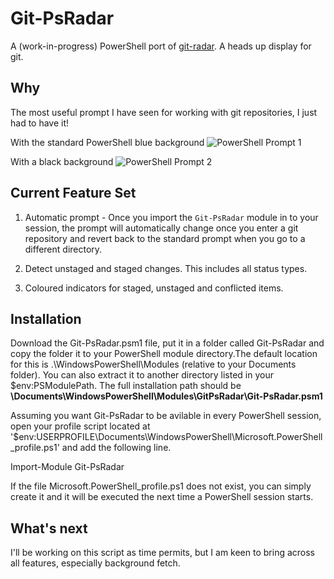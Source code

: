 # Git-PsRadar

A (work-in-progress) PowerShell port of [git-radar](/michaeldfallen/git-radar). A heads up display for git.

## Why

The most useful prompt I have seen for working with git repositories, I just had to have it!

With the standard PowerShell blue background
![PowerShell Prompt 1](https://github.com/vincpa/git-psradar/raw/master/images/basic-usage.jpg)

With a black background
![PowerShell Prompt 2](https://github.com/vincpa/git-psradar/raw/master/images/basic-usage-blackbackground.jpg)

## Current Feature Set

1. Automatic prompt - Once you import the `Git-PsRadar` module in to your session, the prompt will automatically change once you enter a git repository and revert back to the standard prompt when you go to a different directory.

2. Detect unstaged and staged changes. This includes all status types.

3. Coloured indicators for staged, unstaged and conflicted items.

## Installation

Download the Git-PsRadar.psm1 file, put it in a folder called Git-PsRadar and copy the folder it to your PowerShell module directory.The default location for this is .\WindowsPowerShell\Modules (relative to your Documents folder). You can also extract it to another directory listed in your $env:PSModulePath. The full installation path should be **\Documents\WindowsPowerShell\Modules\GitPsRadar\Git-PsRadar.psm1**

Assuming you want Git-PsRadar to be avilable in every PowerShell session, open your profile script located at '$env:USERPROFILE\Documents\WindowsPowerShell\Microsoft.PowerShell_profile.ps1' and add the following line.

Import-Module Git-PsRadar

If the file Microsoft.PowerShell_profile.ps1 does not exist, you can simply create it and it will be executed the next time a PowerShell session starts.

## What's next

I'll be working on this script as time permits, but I am keen to bring across all features, especially background fetch.
